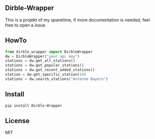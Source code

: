 Dirble-Wrapper
--------------
This is a projekt of my sparetime, if more documentation is needed, feel free to open a issue.

HowTo
-----

```python
from dirble_wrapper import DirbleWrapper
dw = DirbleWrapper("your api key")
stations = dw.get_all_stations()
stations = dw.get_popular_stations()
stations = dw.get_recent_added_stations()
station = dw.get_specific_station(10)
stations = dw.search_stations("Antenne Bayern")
```

Install
-------
```bash
pip install Dirble-Wrapper
```

License
------
MIT
